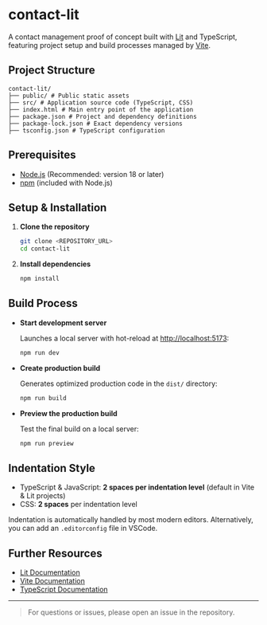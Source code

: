 # contact-lit

A contact management proof of concept built with [Lit](https://lit.dev/) and 
TypeScript, featuring project setup and build processes managed by [Vite](https://vitejs.dev/).

## Project Structure

    contact-lit/ 
    ├── public/ # Public static assets 
    ├── src/ # Application source code (TypeScript, CSS) 
    ├── index.html # Main entry point of the application 
    ├── package.json # Project and dependency definitions 
    ├── package-lock.json # Exact dependency versions 
    ├── tsconfig.json # TypeScript configuration

## Prerequisites

- [Node.js](https://nodejs.org/) (Recommended: version 18 or later)
- [npm](https://www.npmjs.com/) (included with Node.js)

## Setup & Installation

1. **Clone the repository**

   ```bash
   git clone <REPOSITORY_URL>
   cd contact-lit
   ```

2. **Install dependencies**

   ```bash
   npm install
   ```

## Build Process

- **Start development server**

  Launches a local server with hot-reload at [http://localhost:5173](http://localhost:5173):

   ```bash
   npm run dev
   ```

- **Create production build**

  Generates optimized production code in the `dist/` directory:

   ```bash
   npm run build
   ```

- **Preview the production build**

  Test the final build on a local server:

   ```bash
   npm run preview
   ```

## Indentation Style

- TypeScript & JavaScript: **2 spaces per indentation level** (default in Vite & Lit projects)
- CSS: **2 spaces** per indentation level

Indentation is automatically handled by most modern editors. Alternatively, you can add an `.editorconfig` file in VSCode.

## Further Resources

- [Lit Documentation](https://lit.dev/docs/)
- [Vite Documentation](https://vitejs.dev/guide/)
- [TypeScript Documentation](https://www.typescriptlang.org/docs/)

---

> For questions or issues, please open an issue in the repository.